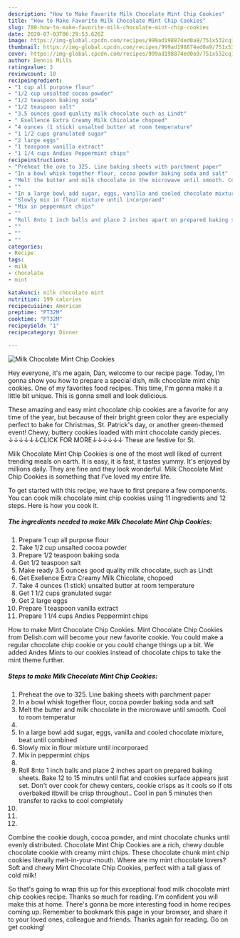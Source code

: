 ```yaml
---
description: "How to Make Favorite Milk Chocolate Mint Chip Cookies"
title: "How to Make Favorite Milk Chocolate Mint Chip Cookies"
slug: 780-how-to-make-favorite-milk-chocolate-mint-chip-cookies
date: 2020-07-03T06:29:53.626Z
image: https://img-global.cpcdn.com/recipes/999ad198874ed0a9/751x532cq70/milk-chocolate-mint-chip-cookies-recipe-main-photo.jpg
thumbnail: https://img-global.cpcdn.com/recipes/999ad198874ed0a9/751x532cq70/milk-chocolate-mint-chip-cookies-recipe-main-photo.jpg
cover: https://img-global.cpcdn.com/recipes/999ad198874ed0a9/751x532cq70/milk-chocolate-mint-chip-cookies-recipe-main-photo.jpg
author: Dennis Mills
ratingvalue: 3
reviewcount: 10
recipeingredient:
- "1 cup all purpose flour"
- "1/2 cup unsalted cocoa powder"
- "1/2 teaspoon baking soda"
- "1/2 teaspoon salt"
- "3.5 ounces good quality milk chocolate such as Lindt"
- " Exellence Extra Creamy Milk Chicolate chopoed"
- "4 ounces (1 stick) unsalted butter at room temperature"
- "1 1/2 cups granulated sugar"
- "2 large eggs"
- "1 teaspoon vanilla extract"
- "1 1/4 cups Andies Peppermint chips"
recipeinstructions:
- "Preheat the ove to 325. Line baking sheets with parchment paper"
- "In a bowl whisk together flour, cocoa powder baking soda and salt"
- "Melt the butter and milk chocolate in the microwave until smooth. Cool to room temperatur"
- ""
- "In a large bowl add sugar, eggs, vanilla and cooled chocolate mixture, beat until combined"
- "Slowly mix in flour mixture until incorporaed"
- "Mix in peppermint chips"
- ""
- "Roll 8nto 1 inch balls and place 2 inches apart on prepared baking sheets. Bake 12 to 15 minutrs until flat and cookies surface appears just set. Don&#39;t over cook for chewy centers, cookie crisps as it cools so if ots overbaked itbwill be crisp throughout.. Cool in pan 5 minutes then transfer to racks to cool completely"
- ""
- ""
- ""
categories:
- Recipe
tags:
- milk
- chocolate
- mint

katakunci: milk chocolate mint 
nutrition: 199 calories
recipecuisine: American
preptime: "PT32M"
cooktime: "PT32M"
recipeyield: "1"
recipecategory: Dinner

---
```



![Milk Chocolate Mint Chip Cookies](https://img-global.cpcdn.com/recipes/999ad198874ed0a9/751x532cq70/milk-chocolate-mint-chip-cookies-recipe-main-photo.jpg)

Hey everyone, it's me again, Dan, welcome to our recipe page. Today, I'm gonna show you how to prepare a special dish, milk chocolate mint chip cookies. One of my favorites food recipes. This time, I'm gonna make it a little bit unique. This is gonna smell and look delicious.

These amazing and easy mint chocolate chip cookies are a favorite for any time of the year, but because of their bright green color they are especially perfect to bake for Christmas, St. Patrick&#39;s day, or another green-themed event! Chewy, buttery cookies loaded with mint chocolate candy pieces. ↓↓↓↓↓↓CLICK FOR MORE↓↓↓↓↓↓ These are festive for St.

Milk Chocolate Mint Chip Cookies is one of the most well liked of current trending meals on earth. It is easy, it is fast, it tastes yummy. It's enjoyed by millions daily. They are fine and they look wonderful. Milk Chocolate Mint Chip Cookies is something that I've loved my entire life.


To get started with this recipe, we have to first prepare a few components. You can cook milk chocolate mint chip cookies using 11 ingredients and 12 steps. Here is how you cook it.

<!--inarticleads1-->

##### The ingredients needed to make Milk Chocolate Mint Chip Cookies:

1. Prepare 1 cup all purpose flour
1. Take 1/2 cup unsalted cocoa powder
1. Prepare 1/2 teaspoon baking soda
1. Get 1/2 teaspoon salt
1. Make ready 3.5 ounces good quality milk chocolate, such as Lindt
1. Get  Exellence Extra Creamy Milk Chicolate, chopoed
1. Take 4 ounces (1 stick) unsalted butter at room temperature
1. Get 1 1/2 cups granulated sugar
1. Get 2 large eggs
1. Prepare 1 teaspoon vanilla extract
1. Prepare 1 1/4 cups Andies Peppermint chips


How to make Mint Chocolate Chip Cookies. Mint Chocolate Chip Cookies from Delish.com will become your new favorite cookie. You could make a regular chocolate chip cookie or you could change things up a bit. We added Andes Mints to our cookies instead of chocolate chips to take the mint theme further. 

<!--inarticleads2-->

##### Steps to make Milk Chocolate Mint Chip Cookies:

1. Preheat the ove to 325. Line baking sheets with parchment paper
1. In a bowl whisk together flour, cocoa powder baking soda and salt
1. Melt the butter and milk chocolate in the microwave until smooth. Cool to room temperatur
1. 
1. In a large bowl add sugar, eggs, vanilla and cooled chocolate mixture, beat until combined
1. Slowly mix in flour mixture until incorporaed
1. Mix in peppermint chips
1. 
1. Roll 8nto 1 inch balls and place 2 inches apart on prepared baking sheets. Bake 12 to 15 minutrs until flat and cookies surface appears just set. Don&#39;t over cook for chewy centers, cookie crisps as it cools so if ots overbaked itbwill be crisp throughout.. Cool in pan 5 minutes then transfer to racks to cool completely
1. 
1. 
1. 


Combine the cookie dough, cocoa powder, and mint chocolate chunks until evenly distributed. Chocolate Mint Chip Cookies are a rich, chewy double chocolate cookie with creamy mint chips. These chocolate chunk mint chip cookies literally melt-in-your-mouth. Where are my mint chocolate lovers? Soft and chewy Mint Chocolate Chip Cookies, perfect with a tall glass of cold milk! 

So that's going to wrap this up for this exceptional food milk chocolate mint chip cookies recipe. Thanks so much for reading. I'm confident you will make this at home. There's gonna be more interesting food in home recipes coming up. Remember to bookmark this page in your browser, and share it to your loved ones, colleague and friends. Thanks again for reading. Go on get cooking!
